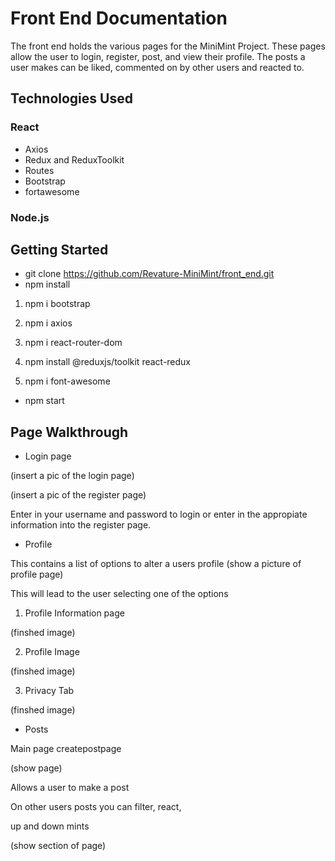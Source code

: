 # Front End Documentation
The front end holds the various pages for the MiniMint Project.
These pages allow the user to login, register, post, and view 
their profile. The posts a user makes can be liked, commented on
by other users and reacted to.

## Technologies Used
### React
- Axios
- Redux and ReduxToolkit
- Routes
- Bootstrap
- fortawesome
### Node.js
## Getting Started
- git clone https://github.com/Revature-MiniMint/front_end.git
- npm install

1. npm i bootstrap
2. npm i axios

3. npm i react-router-dom

4. npm install @reduxjs/toolkit react-redux

5. npm i font-awesome

- npm start

## Page Walkthrough 
- Login page

(insert a pic of the login page)

(insert a pic of the register page)

Enter in your username and password to login or 
enter in the appropiate information into the
register page.

- Profile 

This contains a list of options to alter a users profile
(show a picture of profile page)

This will lead to the user selecting one of the options

1. Profile Information page 

(finshed image)

2. Profile Image 

(finshed image)

3. Privacy Tab

(finshed image)

- Posts

Main page createpostpage

(show page)

Allows a user to make a post


On other users posts you can filter, react,

up and down mints

(show section of page)








